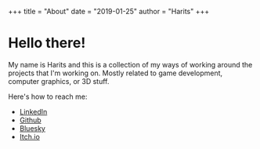 +++
title = "About"
date = "2019-01-25"
author = "Harits"
+++

# Hello there!

My name is Harits and this is a collection of my ways of working around the projects that I'm working on. Mostly related to game development, computer graphics, or 3D stuff.

Here's how to reach me:
- [LinkedIn](https://www.linkedin.com/in/mharitsnf/)
- [Github](https://github.com/mharitsnf)
- [Bluesky](https://bsky.app/profile/mharitsnf.itch.io)
- [Itch.io](https://mharitsnf.itch.io/)
